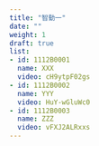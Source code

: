 ```yaml
---
title: "智動一"
date: ""
weight: 1
draft: true
list:
- id: 1112B0001
  name: XXX
  video: cH9ytpF02gs
- id: 1112B0002
  name: YYY
  video: HuY-wGluWc0
- id: 1112B0003
  name: ZZZ
  video: vFXJ2ALRxxs
---
```


